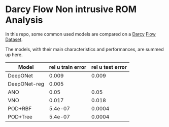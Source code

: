 # Darcy Flow Non intrusive ROM Analysis
In this repo, some common used models are compared on a [Darcy](https://github.com/guglielmopadula/DarcyFlowCircle) [Flow](https://github.com/guglielmopadula/DarcyFlowCircle) [Dataset](https://github.com/guglielmopadula/DarcyFlowCircle).


The models, with their main characteristics and 
performances, are summed up here.


|Model              |rel u train error|rel u test error| 
|-------------------|-----------------|----------------|
|DeepONet           |0.009            |0.009           |
|DeepONet-reg       |0.005          | |0.004           |
|ANO                |0.05             |0.05            |
|VNO                |0.017            |0.018           |
|POD+RBF            |5.4e-07          |0.0004          |
|POD+Tree           |5.4e-07          |0.0004          |
